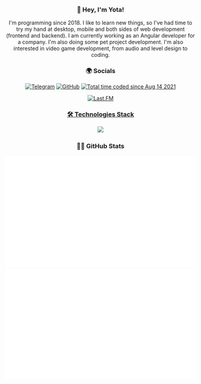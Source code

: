 <h3 align="center">👋 Hey, I'm Yota!</h3>
<p align="center">I'm programming since 2018. I like to learn new things, so I've had time to try my hand at desktop, mobile and both sides of web development (frontend and backend). I am currently working as an Angular developer for a company. I'm also doing some pet project development. I'm also interested in video game development, from audio and level design to coding.</p>

<h3 align="center">🌍 Socials</h3>
<p align="center">
  <a href="https://t.me/yota404" target="_blank"><img src="https://img.shields.io/badge/-Telegram-0088cc?style=for-the-badge&logo=telegram" alt="Telegram"></a>
  <a href="https://github.com/Yota002/" target="_blank"><img src="https://img.shields.io/badge/-GitHub-181717?style=for-the-badge&logo=github" alt="GitHub"></a>
  <a href="https://wakatime.com/@2c5ed805-783e-4011-ae88-70cd315d679e" target="_blank"><img src="https://wakatime.com/badge/user/2c5ed805-783e-4011-ae88-70cd315d679e.svg?style=for-the-badge" alt="Total time coded since Aug 14 2021" />
</p>

<div align="center">
   <a href="https://www.last.fm/user/Yota002" target="_blank"><img src="https://badges.lastfm.workers.dev/last-played?color=ba0000&user=Yota002&style=for-the-badge&&label=Last.FM" alt="Last.FM" />   
</div>

<h3 align="center">🛠 Technologies Stack</h3>
<p align="center">
  <a href="https://skillicons.dev">
    <img src="https://skillicons.dev/icons?i=angular,nest,ts,nodejs,html,css,sass,vscode,figma&perline=20" />
  </a>
</p>


    
<h3 align="center">👨‍💻 GitHub Stats</h3>
<p align="center">
  <img src="https://github.com/Yota002/github-stats-transparent/blob/output/generated/overview.svg" />
  <img src="https://github.com/Yota002/github-stats-transparent/blob/output/generated/languages.svg" />
</p>
